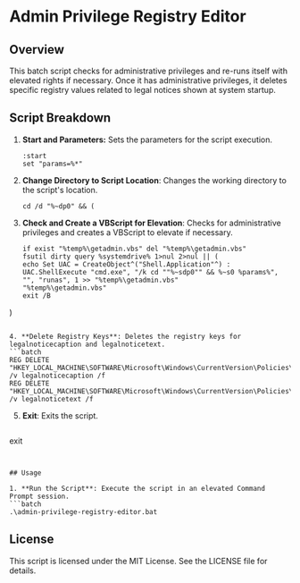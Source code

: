 # Admin Privilege Registry Editor

## Overview
This batch script checks for administrative privileges and re-runs itself with elevated rights if necessary. Once it has administrative privileges, it deletes specific registry values related to legal notices shown at system startup.

## Script Breakdown
1. **Start and Parameters:**
   Sets the parameters for the script execution.
   ```batch
   :start
   set "params=%*"
   ```

2. **Change Directory to Script Location**: Changes the working directory to the script's location.
   ```batch
   cd /d "%~dp0" && (
   ```

3. **Check and Create a VBScript for Elevation**: Checks for administrative privileges and creates a VBScript to elevate if necessary.
   ```
   if exist "%temp%\getadmin.vbs" del "%temp%\getadmin.vbs"
   fsutil dirty query %systemdrive% 1>nul 2>nul || (
   echo Set UAC = CreateObject^("Shell.Application"^) : UAC.ShellExecute "cmd.exe", "/k cd ""%~sdp0"" && %~s0 %params%", "", "runas", 1 >> "%temp%\getadmin.vbs"
   "%temp%\getadmin.vbs"
   exit /B
)


   ```

4. **Delete Registry Keys**: Deletes the registry keys for legalnoticecaption and legalnoticetext.
   ```batch
REG DELETE "HKEY_LOCAL_MACHINE\SOFTWARE\Microsoft\Windows\CurrentVersion\Policies\System" /v legalnoticecaption /f
REG DELETE "HKEY_LOCAL_MACHINE\SOFTWARE\Microsoft\Windows\CurrentVersion\Policies\System" /v legalnoticetext /f
   ```

5. **Exit**: Exits the script.
   ```batch
exit
   ```


## Usage

1. **Run the Script**: Execute the script in an elevated Command Prompt session.
   ```batch
.\admin-privilege-registry-editor.bat
   ```


## License
This script is licensed under the MIT License. See the LICENSE file for details.


